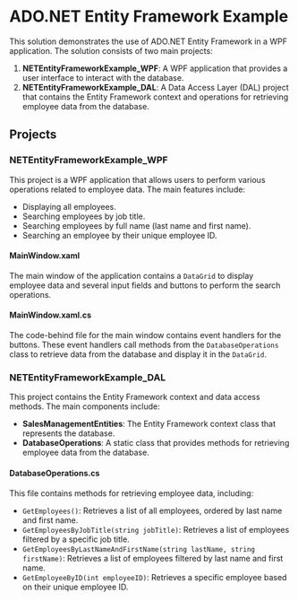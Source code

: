 # ADO.NET Entity Framework Example

This solution demonstrates the use of ADO.NET Entity Framework in a WPF application. The solution consists of two main projects:

1. **NETEntityFrameworkExample_WPF**: A WPF application that provides a user interface to interact with the database.
2. **NETEntityFrameworkExample_DAL**: A Data Access Layer (DAL) project that contains the Entity Framework context and operations for retrieving employee data from the database.

## Projects

### NETEntityFrameworkExample_WPF

This project is a WPF application that allows users to perform various operations related to employee data. The main features include:

- Displaying all employees.
- Searching employees by job title.
- Searching employees by full name (last name and first name).
- Searching an employee by their unique employee ID.

#### MainWindow.xaml

The main window of the application contains a `DataGrid` to display employee data and several input fields and buttons to perform the search operations.

#### MainWindow.xaml.cs

The code-behind file for the main window contains event handlers for the buttons. These event handlers call methods from the `DatabaseOperations` class to retrieve data from the database and display it in the `DataGrid`.

### NETEntityFrameworkExample_DAL

This project contains the Entity Framework context and data access methods. The main components include:

- **SalesManagementEntities**: The Entity Framework context class that represents the database.
- **DatabaseOperations**: A static class that provides methods for retrieving employee data from the database.

#### DatabaseOperations.cs

This file contains methods for retrieving employee data, including:

- `GetEmployees()`: Retrieves a list of all employees, ordered by last name and first name.
- `GetEmployeesByJobTitle(string jobTitle)`: Retrieves a list of employees filtered by a specific job title.
- `GetEmployeesByLastNameAndFirstName(string lastName, string firstName)`: Retrieves a list of employees filtered by last name and first name.
- `GetEmployeeByID(int employeeID)`: Retrieves a specific employee based on their unique employee ID.

